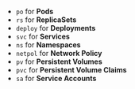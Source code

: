 - `po` for **Pods**
- `rs` for **ReplicaSets**
- `deploy` for **Deployments**
- `svc` for **Services** 
- `ns` for **Namespaces** 
- `netpol` for **Network Policy**
- `pv` for **Persistent Volumes**
- `pvc` for **Persistent Volume Claims**
- `sa` for **Service Accounts**